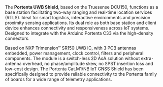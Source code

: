 <FeatureDescription>

 The **Portenta UWB Shield**, based on the Truesense DCU150, functions as a base station facilitating two-way ranging and real-time location services (RTLS). Ideal for smart logistics, interactive environments and precision proximity sensing applications. Its dual role as both base station and client device enhances connectivity and responsiveness across IoT systems. Designed to integrate with the Arduino Portenta C33 via the high-density connectors.

</FeatureDescription>


<FeatureList>
<Feature title="Truesense UWB module DCU150" image="world-map">
Based on NXP Trimension™ SR150 UWB IC, with 3 PCB antennas embedded, power management, clock control, filters and peripheral components. The module is a switch-less 2D AoA solution without extra-antenna overhead, no phase/amplitude skew, no SPST insertion loss and low-cost design.

<FeatureWrapper>
  <FeatureLink title="Datasheet" url="" download blank/>
</FeatureWrapper>
</Feature>

<Feature title="Portenta C33 compatibility" image="portenta-form-factor">
The Portenta Cat.M1/NB IoT GNSS Shield has been specifically designed to provide reliable connectivity to the Portenta family of boards for a wide range of telemetry applications.

</Feature>

</FeatureList>
